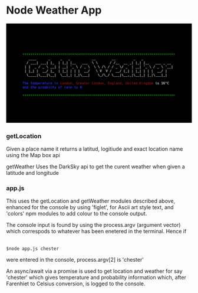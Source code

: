 # Node Weather App


<img src="https://raw.githubusercontent.com/tomsstuff101/node-weather-app-v1/master/README-images/node%20weather%20app.png" >

### getLocation
Given a place name it returns a latitud, logitiude and exact location name using the Map box api

getWeather
Uses the DarkSky api to get the curent weather when given a latitude and longitude


### app.js

This uses the getLocation and getWeather modules described above, enhanced for the console by using 'figlet', for Ascii art style text, and 'colors' npm modules to add colour to the console output.

The console input is found by using the process.argv (argument vector) which correspods to whatever has been enetered in the terminal. Hence if

```

$node app.js chester

```

were entered in the console, process.argv[2] is 'chester'

An async/await via a promise is used to get location and weather for say 'chester' which gives temperature and probability information which, after Farenhiet to Celsius conversion, is logged to the console.

